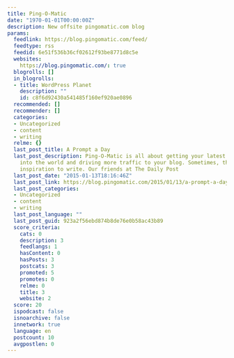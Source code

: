 ```yaml
---
title: Ping-O-Matic
date: "1970-01-01T00:00:00Z"
description: New offsite pingomatic.com blog
params:
  feedlink: https://blog.pingomatic.com/feed/
  feedtype: rss
  feedid: 6e51f536b36cf02612f93be8771d8c5e
  websites:
    https://blog.pingomatic.com/: true
  blogrolls: []
  in_blogrolls:
  - title: WordPress Planet
    description: ""
    id: c8f6d92430a541485f160ef920ae0896
  recommended: []
  recommender: []
  categories:
  - Uncategorized
  - content
  - writing
  relme: {}
  last_post_title: A Prompt a Day
  last_post_description: Ping-O-Matic is all about getting your latest content out
    into the world and driving more traffic to your blog. Sometimes, though, we need
    inspiration to write. Our friends at The Daily Post
  last_post_date: "2015-01-13T18:16:46Z"
  last_post_link: https://blog.pingomatic.com/2015/01/13/a-prompt-a-day/
  last_post_categories:
  - Uncategorized
  - content
  - writing
  last_post_language: ""
  last_post_guid: 923a2f56ebd874b8de76e0b58ac43b89
  score_criteria:
    cats: 0
    description: 3
    feedlangs: 1
    hasContent: 0
    hasPosts: 3
    postcats: 3
    promoted: 5
    promotes: 0
    relme: 0
    title: 3
    website: 2
  score: 20
  ispodcast: false
  isnoarchive: false
  innetwork: true
  language: en
  postcount: 10
  avgpostlen: 0
---
```

